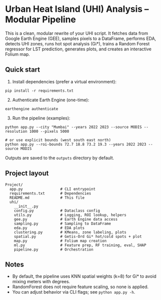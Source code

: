 # Urban Heat Island (UHI) Analysis – Modular Pipeline

This is a clean, modular rewrite of your UHI script. It fetches data from Google Earth Engine (GEE), samples pixels to a DataFrame, performs EDA, detects UHI zones, runs hot spot analysis (Gi*), trains a Random Forest regressor for LST prediction, generates plots, and creates an interactive Folium map.

## Quick start

1) Install dependencies (prefer a virtual environment):

```
pip install -r requirements.txt
```

2) Authenticate Earth Engine (one-time):

```
earthengine authenticate
```

3) Run the pipeline (examples):

```
python app.py --city "Mumbai" --years 2022 2023 --source MODIS --resolution 1000 --pixels 5000

# or use explicit bounds (west south east north)
python app.py --roi-bounds 72.7 18.8 73.2 19.3 --years 2022 2023 --source MODIS
```

Outputs are saved to the `outputs` directory by default.

## Project layout

```
Project/
  app.py                 # CLI entrypoint
  requirements.txt       # Dependencies
  README.md              # This file
  uhi/
    __init__.py
    config.py            # Dataclass config
    utils.py             # Logging, ROI lookup, helpers
    gee.py               # Earth Engine data access
    sampling.py          # Sampling to DataFrame
    eda.py               # EDA plots
    clustering.py        # KMeans, zone labeling, plots
    spatial.py           # Getis-Ord Gi* hot/cold spots + plot
    map.py               # Folium map creation
    ml.py                # Feature prep, RF training, eval, SHAP
    pipeline.py          # Orchestration
```

## Notes

- By default, the pipeline uses KNN spatial weights (k=8) for Gi* to avoid mixing meters with degrees.
- RandomForest does not require feature scaling, so none is applied.
- You can adjust behavior via CLI flags; see `python app.py -h`.


